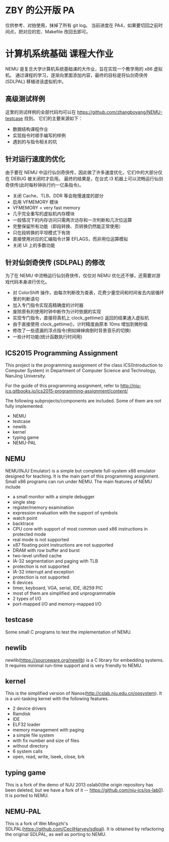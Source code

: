 # ZBY 的公开版 PA
仅供参考、对拍使用，抹掉了所有 git log。
当前进度在 PA4，如果要切回之前时间点，把对应的宏、Makefile 改回去即可。


# 计算机系统基础 课程大作业
NEMU 是复旦大学计算机系统基础课的大作业，旨在实现一个教学用的 x86 虚拟机。
通过课程的学习，逐渐向里面添加内容，最终的目标是将仙剑奇侠传 (SDLPAL) 移植进该虚拟机中。

## 高级测试样例
这里的测试样例的全部代码均可以在 https://github.com/zhangboyang/NEMU-testcase 找到。
它们的主要来源如下：
* 数据结构课程作业
* 实现指令时顺手编写的样例
* 遇到的与指令相关的坑

## 针对运行速度的优化
由于要在 NEMU 中运行仙剑奇侠传，因此做了许多速度优化，它们中的大部分仅在 DEBUG 被关闭时才启用。
最终的结果是，在台式 i3 机器上可以流畅运行仙剑奇侠传(此时每秒钟执行约一亿条指令)。
* 关闭 Cache、TLB、DDR 等会拖慢速度的部分
* 启用 VFMEMORY 模块
 * VFMEMORY = very fast memory
 * 几乎完全重写的虚拟机内存模块
 * 一般情况下的内存访问只需两次访存和一次判断和几次位运算
 * 完整保留所有功能（即段转换、页转换仍然能正常使用）
 * 只在段转换的平坦模式下有效
* 直接使用对应的汇编指令计算 EFLAGS，而非用位运算模拟
* 关闭 UI 上的多数功能

## 针对仙剑奇侠传 (SDLPAL) 的修改
为了在 NEMU 中流畅运行仙剑奇侠传，仅仅对 NEMU 优化还不够，还需要对游戏代码本身进行优化。
* 对 ColorShift 操作，由每次判断改为查表，花费少量空间和时间省去内层循环里的判断语句
* 加入专门指令实现高精确度的计时器
 * 废除原有的使用时钟中断作为计时依据的实现
 * 实现专门指令，直接将真机上 clock_gettime() 返回的结果通入虚拟机
 * 由于直接使用 clock_gettime()，计时精度由原本 10ms 增加到微秒级
* 修改了一些遗漏的浮点指令(例如婶婶病倒时背景音乐的切换)
* 一些计时功能(统计函数执行时间用)



## ICS2015 Programming Assignment

This project is the programming assignment of the class ICS(Introduction to Computer System) in Department of Computer Science and Technology, NanJing University.

For the guide of this programming assignment, refer to http://nju-ics.gitbooks.io/ics2015-programming-assignment/content/

The following subprojects/components are included. Some of them are not fully implemented.
* NEMU
* testcase
* newlib
* kernel
* typing game
* NEMU-PAL

## NEMU

NEMU(NJU Emulator) is a simple but complete full-system x86 emulator designed for teaching. It is the main part of this programming assignment. Small x86 programs can run under NEMU. The main features of NEMU include
* a small monitor with a simple debugger
 * single step
 * register/memory examination
 * expression evaluation with the support of symbols
 * watch point
 * backtrace
* CPU core with support of most common used x86 instructions in protected mode
 * real mode is not supported
 * x87 floating point instructions are not supported
* DRAM with row buffer and burst
* two-level unified cache
* IA-32 segmentation and paging with TLB
 * protection is not supported
* IA-32 interrupt and exception
 * protection is not supported
* 6 devices
 * timer, keyboard, VGA, serial, IDE, i8259 PIC
 * most of them are simplified and unprogrammable
* 2 types of I/O
 * port-mapped I/O and memory-mapped I/O

## testcase

Some small C programs to test the implementation of NEMU.

## newlib

newlib(https://sourceware.org/newlib) is a C library for embedding systems. It requires minimal run-time support and is very friendly to NEMU.

## kernel

This is the simplified version of Nanos(http://cslab.nju.edu.cn/opsystem). It is a uni-tasking kernel with the following features.
* 2 device drivers
 * Ramdisk
 * IDE
* ELF32 loader
* memory management with paging
* a simple file system
 * with fix number and size of files
 * without directory
* 6 system calls
 * open, read, write, lseek, close, brk

## typing game

This is a fork of the demo of NJU 2013 oslab0(the origin repository has been deleted, but we have a fork of it -- https://github.com/nju-ics/os-lab0). It is ported to NEMU.

## NEMU-PAL

This is a fork of Wei Mingzhi's SDLPAL(https://github.com/CecilHarvey/sdlpal). It is obtained by refactoring the original SDLPAL, as well as porting to NEMU.
